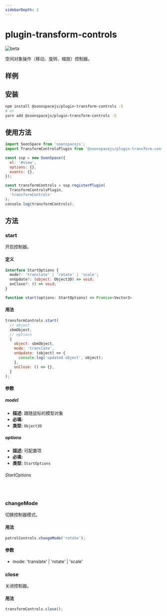 ```yaml
---
sidebarDepth: 2
---
```


# plugin-transform-controls

![beta](https://img.shields.io/npm/v/@soonspacejs/plugin-transform-controls/latest.svg)

空间对象操作（移动、旋转、缩放）控制器。

## 样例

<Docs-Iframe src="plugin/transformControls.html" />

## 安装

```bash
npm install @soonspacejs/plugin-transform-controls -S
# or
yarn add @soonspacejs/plugin-transform-controls -S
```

## 使用方法

```js {2,11}
import SoonSpace from 'soonspacejs';
import TransformControlsPlugin from '@soonspacejs/plugin-transform-controls';

const ssp = new SoonSpace({
  el: '#view',
  options: {},
  events: {},
});

const transformControls = ssp.registerPlugin(
  TransformControlsPlugin,
  'transformControls'
);
consolo.log(transformControls);
```

## 方法

### start

开启控制器。

#### 定义

```ts
interface StartOptions {
  mode?: 'translate' | 'rotate' | 'scale';
  onUpdate?: (object: Object3D) => void;
  onClose?: () => void;
}

function start(options: StartOptions) => Promise<Vector3>
```

#### 用法

```js
transformControls.start(
  // object
  sbmObject,
  // options
  {
    object: sbmObject,
    mode: 'translate',
    onUpdate: (object) => {
      console.log('updated object', object);
    },
    onClose: () => {},
  }
);
```

#### 参数

##### model

- **描述:** 跟随鼠标的模型对象
- **必填:** <Base-RequireIcon :isRequire="true"/>
- **类型:** `Object3D`

##### options

- **描述:** 可配置项
- **必填:** <Base-RequireIcon :isRequire="false"/>
- **类型:** `StartOptions`

###### StartOptions

<br>
<Docs-Table 
    :data="[
      {
        prop: 'mode', desc: '操作模式', type: 'translate | rotate | scale', require: false, default: 'translate'
      },
      {
        prop: 'onUpdate', desc: '操作时实时回调函数', type: '(object: Object3D) => void', require: false, default: ''
      },
      {
        prop: 'onClose', desc: '控制器关闭时触发函数', type: '() => void', require: false, default: ''
      }
    ]"
/>

### changeMode

切换控制器模式。

#### 用法

```js
patrolControls.changeMode('rotate');
```

#### 参数

- mode: 'translate' | 'rotate' | 'scale'

### close

关闭控制器。

#### 用法

```js
transformControls.close();
```
